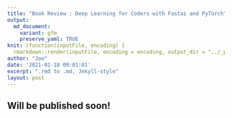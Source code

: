 ```yaml
---
title: "Book Review : Deep Learning for Coders with Fastai and PyTorch"
output:
  md_document:
    variant: gfm
    preserve_yaml: TRUE
knit: (function(inputFile, encoding) {
  rmarkdown::render(inputFile, encoding = encoding, output_dir = "../_posts") })
author: "Joe"
date: '2021-01-18 09:01:01'
excerpt: ".rmd to .md, Jekyll-style"
layout: post
---
```


## Will be published soon!
